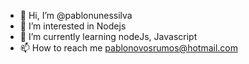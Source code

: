 - 👋 Hi, I’m @pablonunessilva
- 👀 I’m interested in Nodejs
- 🌱 I’m currently learning nodeJs, Javascript
- 📫 How to reach me pablonovosrumos@hotmail.com

<!---
pablonunessilva/pablonunessilva is a ✨ special ✨ repository because its `README.md` (this file) appears on your GitHub profile.
You can click the Preview link to take a look at your changes.
--->

